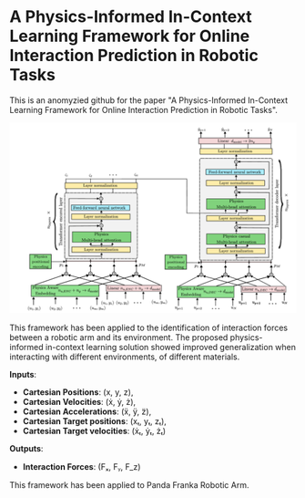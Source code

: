 # A Physics-Informed In-Context Learning Framework for Online Interaction Prediction in Robotic Tasks

This is an anomyzied github for the paper "A Physics-Informed In-Context Learning Framework for Online Interaction Prediction in Robotic Tasks".

![Figure 1: System architecture diagram](Images/Model_scheme.png)

This framework has been applied to the identification of interaction forces between a robotic arm and its environment. The proposed physics-informed in-context learning solution showed improved generalization when interacting with different environments, of different materials.

**Inputs**:


  - **Cartesian Positions**: (x, y, z),
  - **Cartesian Velocities**: (ẋ, ẏ, ż),
  - **Cartesian Accelerations**: (ẍ, ÿ, z̈),
  - **Cartesian Target positions**: (xₜ, yₜ, zₜ),
  - **Cartesian Target velocities**: (ẋₜ, ẏₜ, żₜ)

**Outputs**:


  - **Interaction Forces**: (Fₓ, Fᵧ, F_z)


This framework has been applied to Panda Franka Robotic Arm.
